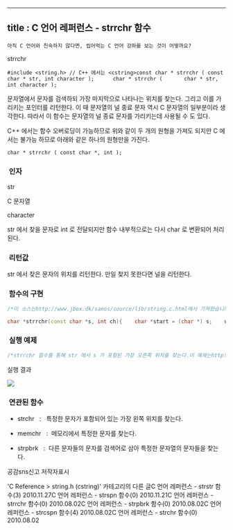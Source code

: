 ----------------
title : C 언어 레퍼런스 - strrchr 함수
--------------



```warning
아직 C 언어와 친숙하지 않다면, 씹어먹는 C 언어 강좌를 보는 것이 어떻까요?
```


strrchr



```info
#include <string.h> // C++ 에서는 <cstring>const char * strrchr ( const char * str, int character );      char * strrchr (       char * str, int character );
```


문자열에서 문자를 검색하되 가장 마지막으로 나타나는 위치를 찾는다. 그리고 이를 가리키는 포인터를 리턴한다. 
이 때 문자열의 널 종료 문자 역시 C 문자열의 일부분이라 생각한다. 따라서 이 함수는 문자열의 널 종료 문자를 가리키는데 사용될 수 도 있다. 

C++ 에서는 함수 오버로딩이 가능하므로 위와 같이 두 개의 원형을 가져도 되지만 C 에서는 불가능 하므로 아래와 같은 하나의 원형만을 가진다.

```info
char * strrchr ( const char *, int );
```




###  인자




str

C 문자열

character

str 에서 찾을 문자로 int 로 전달되지만 함수 내부적으로는 다시 char 로 변환되어 처리된다. 



###  리턴값


str 에서 찾은 문자의 위치를 리턴한다. 만일 찾지 못한다면 널을 리턴한다. 





###  함수의 구현


```cpp
/*이 소스는http://www.jbox.dk/sanos/source/lib/string.c.html에서 가져왔습니다.*/

char *strrchr(const char *s, int ch){    char *start = (char *) s;    while (*s++);    while (--s != start && *s != (char) ch);    if (*s == (char) ch) return (char *) s;    return NULL;}
```




###  실행 예제




```cpp
/*strrchr 함수를 통해 str 에서 s 가 포함된 가장 오른쪽 위치를 찾는다.이 예제는http://www.cplusplus.com/reference/clibrary/cstring/strrchr/에서 가져왔습니다. */#include <stdio.h>#include <string.h>int main (){    char str[] = "This is a sample string";    char * pch;    pch=strrchr(str,'s');    printf ("Last occurence of 's' found at %d \n",pch-str+1);    return 0;}
```


실행 결과


![](http://img1.daumcdn.net/thumb/R1920x0/?fname=http%3A%2F%2Fcfile5.uf.tistory.com%2Fimage%2F1132541D4C5629879BDA45)




###  연관된 함수





* strchr
  :   특정한 문자가 포함되어 있는 가장 왼쪽 위치를 찾는다. 



* memchr
  :  메모리에서 특정한 문자를 찾는다. 



* strpbrk
  :  다른 문자들의 문자를 검색어로 삼아 특정한 문자열의 문자들을 찾는다. 







공감sns신고
저작자표시

'C Reference > string.h (cstring)' 카테고리의 다른 글C 언어 레퍼런스 - strstr 함수(3)
2010.11.27C 언어 레퍼런스 - strspn 함수(0)
2010.11.21C 언어 레퍼런스 - strrchr 함수(0)
2010.08.02C 언어 레퍼런스 - strpbrk 함수(0)
2010.08.02C 언어 레퍼런스 - strcspn 함수(4)
2010.08.02C 언어 레퍼런스 - strchr 함수(0)
2010.08.02

